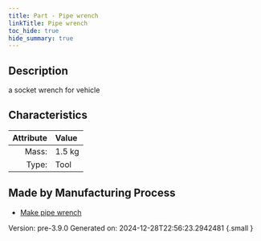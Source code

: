 ```yaml
---
title: Part - Pipe wrench
linkTitle: Pipe wrench
toc_hide: true
hide_summary: true
---
```


## Description
a socket wrench for vehicle

## Characteristics

| Attribute      | Value |
|--------:|:------|
|Mass:|1.5 kg|
|Type:|Tool|

## Made by Manufacturing Process

- [Make pipe wrench](/docs/definitions/process/make-pipe-wrench)



Version: pre-3.9.0 Generated on: 2024-12-28T22:56:23.2942481
{.small }

